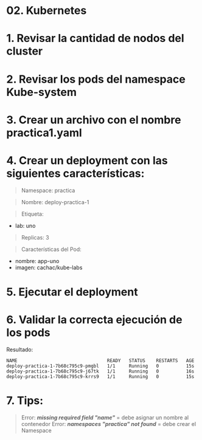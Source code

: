 # 02. Kubernetes <!-- omit in toc -->

# 1. Revisar la cantidad de nodos del cluster
# 2. Revisar los pods del namespace Kube-system
# 3. Crear un archivo con el nombre practica1.yaml
# 4. Crear un deployment con las siguientes características:
> Namespace: practica

> Nombre: deploy-practica-1

> Etiqueta:
- lab: uno

> Replicas: 3

> Características del Pod:

- nombre: app-uno
- imagen: cachac/kube-labs

# 5. Ejecutar el deployment
# 6. Validar la correcta ejecución de los pods
Resultado:
```
NAME                                 READY   STATUS    RESTARTS   AGE
deploy-practica-1-7b68c795c9-pmgbl   1/1     Running   0          15s
deploy-practica-1-7b68c795c9-j67tk   1/1     Running   0          16s
deploy-practica-1-7b68c795c9-krrs9   1/1     Running   0          15s
```

# 7. Tips:
> Error:  ***missing required field "name"*** = debe asignar un nombre al contenedor
> Error: ***namespaces "practica" not found*** = debe crear el Namespace


